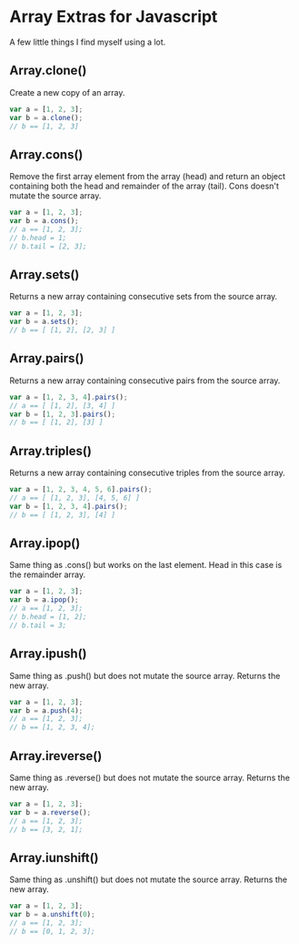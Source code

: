 
Array Extras for Javascript
===========================

A few little things I find myself using a lot.


Array.clone()
-------------
Create a new copy of an array.

```javascript
var a = [1, 2, 3];
var b = a.clone();
// b == [1, 2, 3]
```

Array.cons()
------------
Remove the first array element from the array (head) and return an object containing both the head and remainder of the array (tail).  Cons doesn't mutate the source array.

```javascript
var a = [1, 2, 3];
var b = a.cons();
// a == [1, 2, 3];
// b.head = 1;
// b.tail = [2, 3];
```

Array.sets()
------------
Returns a new array containing consecutive sets from the source array.

```javascript
var a = [1, 2, 3];
var b = a.sets();
// b == [ [1, 2], [2, 3] ]
```

Array.pairs()
------------
Returns a new array containing consecutive pairs from the source array.

```javascript
var a = [1, 2, 3, 4].pairs();
// a == [ [1, 2], [3, 4] ]
var b = [1, 2, 3].pairs();
// b == [ [1, 2], [3] ]
```

Array.triples()
------------
Returns a new array containing consecutive triples from the source array.

```javascript
var a = [1, 2, 3, 4, 5, 6].pairs();
// a == [ [1, 2, 3], [4, 5, 6] ]
var b = [1, 2, 3, 4].pairs();
// b == [ [1, 2, 3], [4] ]
```

Array.ipop()
-----------
Same thing as .cons() but works on the last element.  Head in this case is the remainder array.

```javascript
var a = [1, 2, 3];
var b = a.ipop();
// a == [1, 2, 3];
// b.head = [1, 2];
// b.tail = 3;
```

Array.ipush()
-------------
Same thing as .push() but does not mutate the source array.  Returns the new array.

```javascript
var a = [1, 2, 3];
var b = a.push(4);
// a == [1, 2, 3];
// b == [1, 2, 3, 4];
```

Array.ireverse()
-------------
Same thing as .reverse() but does not mutate the source array.  Returns the new array.

```javascript
var a = [1, 2, 3];
var b = a.reverse();
// a == [1, 2, 3];
// b == [3, 2, 1];
```

Array.iunshift()
-------------
Same thing as .unshift() but does not mutate the source array.  Returns the new array.

```javascript
var a = [1, 2, 3];
var b = a.unshift(0);
// a == [1, 2, 3];
// b == [0, 1, 2, 3];
```
